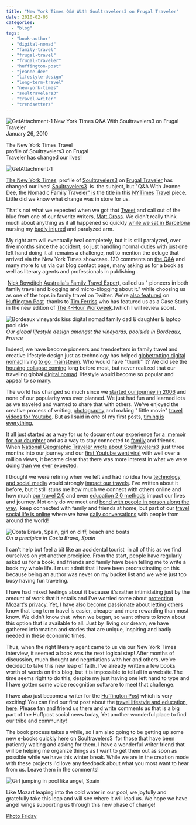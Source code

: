```yaml
---
title: "New York Times Q&A With Soultravelers3 on Frugal Traveler"
date: 2010-02-03
categories: 
  - "blog"
tags: 
  - "book-author"
  - "digital-nomad"
  - "family-travel"
  - "frugal-travel"
  - "frugal-traveler"
  - "huffington-post"
  - "jeanne-dee"
  - "lifestyle-design"
  - "long-term-travel"
  - "new-york-times"
  - "soultravelers3"
  - "travel-writer"
  - "trendsetters"
---
```


 ![GetAttachment-1](https://pub-ac94b3f306b24c0dba4238943c97f2e1.r2.dev/6a00e5502a950788330120a8107082970b.jpg) New York Times Q&A With Soultravelers3 on Frugal Traveler  
January 26, 2010

The New York Times Travel  
profile of Soultravelers3 on Frugal  
Traveler has changed our lives!

<!--more-->

  

![GetAttachment-1](https://pub-ac94b3f306b24c0dba4238943c97f2e1.r2.dev/6a00e5502a95078833012877137811970c.jpg)  

[The New York Times](http://www.nytimes.com/)  profile of [Soultravelers3](http://frugaltraveler.blogs.nytimes.com/2009/11/11/qa-with-jeanne-dee-the-nomadic-family-traveler/) on [Frugal Traveler](http://frugaltraveler.blogs.nytimes.com/) has changed our lives! [Soultravelers3](http://soultravelers3new.local/blog-index.html)  is  the subject, but "Q&A With Jeanne Dee, the Nomadic Family Travele[r" i](http://frugaltraveler.blogs.nytimes.com/2009/11/11/qa-with-jeanne-dee-the-nomadic-family-traveler/)s the title in this [NYTimes](http://twitter.com/nytimes) [Travel](http://travel.nytimes.com/) piece. Little did we know what change was in store for us.

That's not what we expected when we got that [Tweet](http://twitter.com/soultravelers3) and call out of the blue from one of our favorite writers, [Matt Gross](http://frugaltraveler.blogs.nytimes.com/). We didn't really think much about anything as it all happened so quickly [while we sat in Barcelona](http://soultravelers3new.local/2009/11/lifestyle-design-a-winter-in-spain-extendedtravel-digitalnomad-miniretirement-4hww-travel.html#more) nursing my [badly injured](http://soultravelers3new.local/2009/09/-a-travelers-tragic-tale-handling-travel-disasters-medical-emergency-.html) and paralyzed arm.

My right arm will eventually heal completely, but it is still paralyzed, over five months since the accident, so just handling normal duties with just one left hand doing it all remains a challenge, not to mention the deluge that arrived via the New York Times showcase. 120 comments on [the Q&A](http://frugaltraveler.blogs.nytimes.com/2009/11/11/qa-with-jeanne-dee-the-nomadic-family-traveler/) and many more to us via our blog contact page, many asking us for a book as well as literary agents and professionals in publishing .

 [Nick Bowditch,Australia's Family Travel Exper](http://nickbowditchtravel.com/family-travel-twitter)t, called us " pioneers in both family travel and blogging and micro-blogging about it." while choosing us as one of the tops in family travel on Twitter. We're [also featured](http://www.huffingtonpost.com/tim-ferriss/cold-remedy-18-real-world_b_415900.html) on [Huffington Post](http://www.huffingtonpost.com/)  thanks to [Tim Ferriss](http://www.fourhourworkweek.com/blog/) who has featured us as a Case Study in the new edition of [The 4-Hour Workweek](http://www.fourhourworkweek.com/).(which I will review soon).

![Bordeaux vineyards kiss digital nomad family dad & daughter & laptop pool side](https://pub-ac94b3f306b24c0dba4238943c97f2e1.r2.dev/6a00e5502a950788330128775915f3970c.jpg)  
_Our global lifestyle design amongst the vineyards, poolside in Bordeaux, France_  

Indeed, we have become pioneers and trendsetters in family travel and creative lifestyle design just as technology has helped [globetrotting digital nomad](http://www.youtube.com/watch?v=sUc6vp0cJDM) living [to go  mainsteam](http://www.computerworld.com/s/article/9136154/Is_digital_nomad_living_going_mainstream_). Who would have "thunk" it? We did see the [housing collapse coming](http://soultravelers3new.local/2006/08/timing-is-eve-1.html) long before most, but never realized that our traveling global [digital nomad](http://www.digitalnomads.com/)  lifestyle would become so popular and appeal to so many.

The world has changed so much since we [started our journey in 2006](http://soultravelers3new.local/2006/08/home-and-hous-1.html) and none of our popularity was ever planned. We just had fun and learned lots as we traveled and wanted to share that with others. We've enjoyed the creative process of writing, [photography](http://soultravelers3new.local/photos.html) and making " little movie" [travel videos for Youtube](http://www.youtube.com/user/soultravelers3). But as I said in one of my first posts, [timing is everything.](http://soultravelers3new.local/2006/08/timing-is-eve-1.html)

It all just started as a way for us to document our experience for [a  memoir for our daughter](http://www.youtube.com/watch?v=wn9rDTZj-m4) and as a way to stay connected to [family](http://soultravelers3new.local/2007/02/worlds-best-mot.html) and friends. When [National Geographic Traveler wrote about Soultravelers3](http://soultravelers3new.local/2006/12/national-geogra.html#more)  just three months into our journey and our [first Youtube went viral](http://www.youtube.com/watch?v=wn9rDTZj-m4) with well over a million views, it became clear that there was more interest in what we were doing [than we ever expected](http://soultravelers3new.local/2009/04/soultravelers3-won-2-lonely-planet-travel-awards-thank-you.html). 

I thought we were retiring when we left and had no idea how [technology and social media](http://soultravelers3new.local/2009/06/questions-answers-about-soultravelers3-family-travel.html) would strongly [impact our travels](http://www.youtube.com/watch?v=0Ar90wOnWnM). I've written about it before, but it still stuns me how much we connect with others online and how much [our travel 2.0](http://soultravelers3new.local/2009/02/twitter-travel-20.html) and even [education 2.0 methods](http://soultravelers3new.local/education.html) impact our lives and journey. Not only do we meet and [bond with people in person along the way](http://soultravelers3new.local/2007/02/marvelous-meal.html),  keep connected with family and friends at home, but part of our [travel social life is online](http://www.facebook.com/group.php?gid=23138026952#%21/pages/Soultravelers3com-Around-the-World-Family-Travel-Education-Adventure/185105005187?ref=ts) where we have [daily conversations](http://twitter.com/soultravelers3) with people from around the world!

![Costa Brava, Spain, girl on cliff, beach and boats](https://pub-ac94b3f306b24c0dba4238943c97f2e1.r2.dev/6a00e5502a9507883301287759680e970c.jpg)  
_On a precipice in Costa Brava, Spain_

I can't help but feel a bit like an accidental tourist  in all of this as we find ourselves on yet another precipice. From the start, people have regularly asked us for a book, and friends and family have been telling me to write a book my whole life. I must admit that I have been procrastinating on this because being an author was never on my bucket list and we were just too busy having fun traveling. 

I have had mixed feelings about it because it's rather intimidating just by the amount of work that it entails and I've worried some about [protecting Mozart's privacy.](http://soultravelers3new.local/genisis.html) Yet, I have also become passionate about letting others know that long term travel is easier, cheaper and more rewarding than most know. We didn't know that  when we began, so want others to know about this option that is available to all. Just by  living our dream, we have gathered information and stories that are unique, inspiring and badly needed in these economic times.

Thus, when the right literary agent came to us via our New York Times interview, it seemed a book was the next logical step! After months of discussion, much thought and negotiations with her and others, we've decided to take this new leap of faith. I've already written a few books worth of words on this blog, but it is impossible to tell all in a website.The time seems right to do this, despite my just having one left hand to type and I have gotten some voice recognition software to meet that challenge.

I have also just become a writer for the [Huffington Post](http://Thanks%21%20The%20answer%20is%20under%20%22more%20info%22%20to%20the%20right%20of%20this%20video.%20Pachabel) which is very exciting! You can find our first post about the [travel lifestyle and education, here](http://www.huffingtonpost.com/jeanne-dee/seth-godin-linchpin-educa_b_444909.html). Please fan and friend us there and write comments as that is a big part of the Huffpost social news today, Yet another wonderful place to find our tribe and community!

The book process takes a while, so I am also going to be getting up some new e-books quickly here on Soultravelers3  for those that have been patiently waiting and asking for them. I have a wonderful writer friend that will be helping me organize things as I want to get them out as soon as possible while we have this winter break. While we are in the creation mode with these projects I'd love any feedback about what you most want to hear from us. Leave them in the comments!

![Girl jumping in pool like angel, Spain](https://pub-ac94b3f306b24c0dba4238943c97f2e1.r2.dev/6a00e5502a950788330120a8579486970b.jpg)  

Like Mozart leaping into the cold water in our pool, we joyfully and gratefully take this leap and will see where it will lead us. We hope we have angel wings supporting us through this new phase of change!

[Photo Friday](http://www.deliciousbaby.com/)
